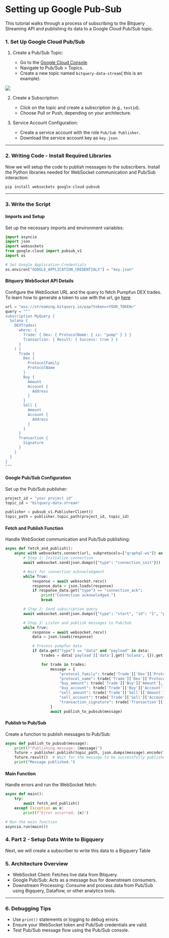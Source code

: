 # Setting up Google Pub-Sub

This tutorial walks through a process of subscribing to the Bitquery Streaming API and publishing its data to a Google Cloud Pub/Sub topic.

### 1. Set Up Google Cloud Pub/Sub

1. Create a Pub/Sub Topic:

   - Go to the [Google Cloud Console](https://console.cloud.google.com/).
   - Navigate to Pub/Sub > Topics.
   - Create a new topic named `bitquery-data-stream`( this is an example).

![](/img/diagrams/pubsub.png)

2. Create a Subscription:

   - Click on the topic and create a subscription (e.g., `test1d`).
   - Choose Pull or Push, depending on your architecture.


3. Service Account Configuration:
   - Create a service account with the role `Pub/Sub Publisher`.
   - Download the service account key as `key.json`.

---

### 2. Writing Code - Install Required Libraries

Now we will setup the code to publish messages to the subscribers.
Install the Python libraries needed for WebSocket communication and Pub/Sub interaction:

```bash
pip install websockets google-cloud-pubsub
```

---

### 3. Write the Script

#### Imports and Setup

Set up the necessary imports and environment variables:

```python
import asyncio
import json
import websockets
from google.cloud import pubsub_v1
import os

# Set Google Application Credentials
os.environ["GOOGLE_APPLICATION_CREDENTIALS"] = "key.json"
```

#### Bitquery WebSocket API Details

Configure the WebSocket URL and the query to fetch Pumpfun DEX trades. To learn how to generate a token to use with the url, go [here](https://docs.bitquery.io/docs/authorisation/how-to-generate/)

```python
url = "wss://streaming.bitquery.io/eap?token=<YOUR_TOKEN>"
query = """
subscription MyQuery {
  Solana {
    DEXTrades(
      where: {
        Trade: { Dex: { ProtocolName: { is: "pump" } } }
        Transaction: { Result: { Success: true } }
      }
    ) {
      Trade {
        Dex {
          ProtocolFamily
          ProtocolName
        }
        Buy {
          Amount
          Account {
            Address
          }
        }
        Sell {
          Amount
          Account {
            Address
          }
        }
      }
      Transaction {
        Signature
      }
    }
  }
}
"""
```

#### Google Pub/Sub Configuration

Set up the Pub/Sub publisher:

```python
project_id = "your project id"
topic_id = "bitquery-data-stream"

publisher = pubsub_v1.PublisherClient()
topic_path = publisher.topic_path(project_id, topic_id)
```

#### Fetch and Publish Function

Handle WebSocket communication and Pub/Sub publishing:

```python
async def fetch_and_publish():
    async with websockets.connect(url, subprotocols=["graphql-ws"]) as websocket:
        # Step 1: Initialize connection
        await websocket.send(json.dumps({"type": "connection_init"}))

        # Wait for connection acknowledgment
        while True:
            response = await websocket.recv()
            response_data = json.loads(response)
            if response_data.get("type") == "connection_ack":
                print("Connection acknowledged.")
                break

        # Step 2: Send subscription query
        await websocket.send(json.dumps({"type": "start", "id": "1", "payload": {"query": query}}))

        # Step 3: Listen and publish messages to Pub/Sub
        while True:
            response = await websocket.recv()
            data = json.loads(response)

            # Process pumpfun data
            if data.get("type") == "data" and "payload" in data:
                trades = data['payload']['data'].get('Solana', {}).get('DEXTrades', [])

                for trade in trades:
                    message = {
                        "protocol_family": trade['Trade']['Dex']['ProtocolFamily'],
                        "protocol_name": trade['Trade']['Dex']['ProtocolName'],
                        "buy_amount": trade['Trade']['Buy']['Amount'],
                        "buy_account": trade['Trade']['Buy']['Account']['Address'],
                        "sell_amount": trade['Trade']['Sell']['Amount'],
                        "sell_account": trade['Trade']['Sell']['Account']['Address'],
                        "transaction_signature": trade['Transaction']['Signature']
                    }
                    await publish_to_pubsub(message)
```

#### Publish to Pub/Sub

Create a function to publish messages to Pub/Sub:

```python
async def publish_to_pubsub(message):
    print(f"Publishing message: {message}")
    future = publisher.publish(topic_path, json.dumps(message).encode("utf-8"))
    future.result()  # Wait for the message to be successfully published
    print("Message published.")
```

#### Main Function

Handle errors and run the WebSocket fetch:

```python
async def main():
    try:
        await fetch_and_publish()
    except Exception as e:
        print(f"Error occurred: {e}")

# Run the main function
asyncio.run(main())
```

### 4. Part 2 - Setup Data Write to Bigquery

Next, we will create a subscriber to write this data to a Bigquery Table

### 5. Architecture Overview

- WebSocket Client: Fetches live data from Bitquery.
- Google Pub/Sub: Acts as a message bus for downstream consumers.
- Downstream Processing: Consume and process data from Pub/Sub using Bigquery, Dataflow, or other analytics tools.

---

### 6. Debugging Tips

- Use `print()` statements or logging to debug errors.
- Ensure your WebSocket token and Pub/Sub credentials are valid.
- Test Pub/Sub message flow using the Pub/Sub console.
